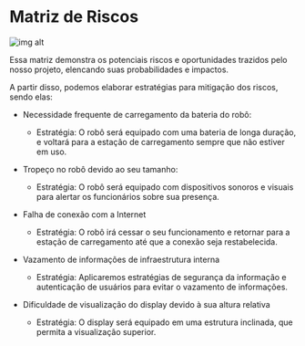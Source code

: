 # Matriz de Riscos
![img alt](/img/matriz_riscos.jpg)

Essa matriz demonstra os potenciais riscos e oportunidades trazidos pelo nosso projeto, elencando suas probabilidades e impactos. 

A partir disso, podemos elaborar estratégias para mitigação dos riscos, sendo elas:

- Necessidade frequente de carregamento da bateria do robô: 
    - Estratégia: O robô será equipado com uma bateria de longa duração, e voltará para a estação de carregamento sempre que não estiver em uso.

- Tropeço no robô devido ao seu tamanho:
    - Estratégia: O robô será equipado com dispositivos sonoros e visuais para alertar os funcionários sobre sua presença.

- Falha de conexão com a Internet
    - Estratégia: O robô irá cessar o seu funcionamento e retornar para a estação de carregamento até que a conexão seja restabelecida.

- Vazamento de informações de infraestrutura interna
    - Estratégia: Aplicaremos estratégias de segurança da informação e autenticação de usuários para evitar o vazamento de informações.

- Dificuldade de visualização do display devido à sua altura relativa
    - Estratégia: O display será equipado em uma estrutura inclinada, que permita a visualização superior.